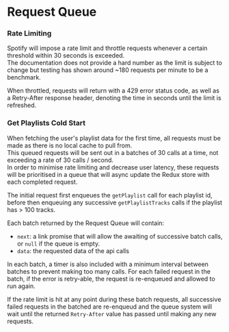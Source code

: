 # Request Queue

### Rate Limiting

Spotify will impose a rate limit and throttle requests whenever a certain threshold within 30 seconds is exceeded.<br/>
The documentation does not provide a hard number as the limit is subject to change but testing has shown around ~180 requests per minute to be a benchmark.

When throttled, requests will return with a 429 error status code, as well as a Retry-After response header, denoting the time in seconds until the limit is refreshed.

### Get Playlists Cold Start

When fetching the user's playlist data for the first time, all requests must be made as there is no local cache to pull from.<br/>
This queued requests will be sent out in a batches of 30 calls at a time, not exceeding a rate of 30 calls / second.<br/>
In order to minimise rate limiting and decrease user latency, these requests will be prioritised in a queue that will async update the Redux store with each completed request.

The initial request first enqueues the `getPlaylist` call for each playlist id, before then enqueuing any successive `getPlaylistTracks` calls if the playlist has > 100 tracks.

Each batch returned by the Request Queue will contain:
- `next`: a link promise that will allow the awaiting of successive batch calls, or `null` if the queue is empty.
- `data`: the requested data of the api calls


In each batch, a timer is also included with a minimum interval between batches to prevent making too many calls.
For each failed request in the batch, if the error is retry-able, the request is re-enqueued and allowed to run again.

If the rate limit is hit at any point during these batch requests, all successive failed requests in the batched are re-enqueud and the queue system will wait until the returned `Retry-After` value has passed until making any new requests.
